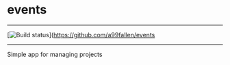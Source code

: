# events

---

[![Build status](https://github.com/a99fallen/events/workflows/Build/badge.svg)](https://github.com/a99fallen/events

---

Simple app for managing projects
